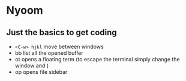 # Nyoom

## Just the basics to get coding

- `<C-w> hjkl` move between windows
- <Leader>bb list all the opened buffer
- <Leader>ot opens a floating term (to escape the terminal simply change the window and )
- <Leader>op opens file sidebar

